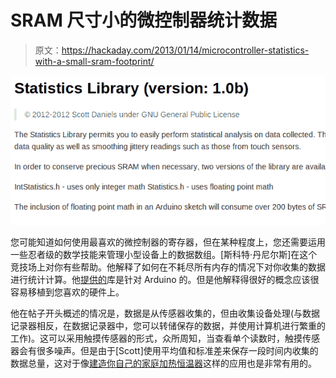 # SRAM 尺寸小的微控制器统计数据

> 原文：<https://hackaday.com/2013/01/14/microcontroller-statistics-with-a-small-sram-footprint/>

![statistics-library-for-microcontrollers](img/6d10d362c6f04b0f4462d100bb6d4a1e.png)

您可能知道如何使用最喜欢的微控制器的寄存器，但在某种程度上，您还需要运用一些忍者级的数学技能来管理小型设备上的数据数组。[斯科特·丹尼尔斯]在这个竞技场上对你有些帮助。他解释了如何在不耗尽所有内存的情况下对你收集的数据进行统计计算。他[提供的](https://github.com/provideyourown/statistics)库是针对 Arduino 的。但是他解释得很好的概念应该很容易移植到您喜欢的硬件上。

他在帖子开头概述的情况是，数据是从传感器收集的，但由收集设备处理(与数据记录器相反，在数据记录器中，您可以转储保存的数据，并使用计算机进行繁重的工作)。这可以采用触摸传感器的形式，众所周知，当查看单个读数时，触摸传感器会有很多噪声。但是由于[Scott]使用平均值和标准差来保存一段时间内收集的数据总量，这对于像[建造你自己的家庭加热恒温器](http://hackaday.com/2011/10/27/diy-thermostat-keeps-the-harsh-winter-cold-at-bay/)这样的应用也是非常有用的。
